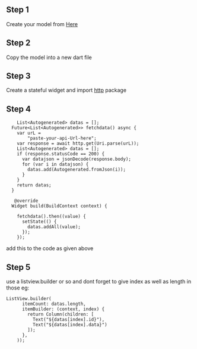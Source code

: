 ## Step 1
Create your model from [Here](https://javiercbk.github.io/json_to_dart/)
## Step 2
Copy the model into a new dart file 
## Step 3
Create a stateful widget and import [http](https://pub.dev/packages/http) package 
## Step 4

```
    List<Autogenerated> datas = [];
  Future<List<Autogenerated>> fetchdata() async {
    var urL =
        "paste-your-api-Url-here";
    var response = await http.get(Uri.parse(urL));
    List<Autogenerated> datas = [];
    if (response.statusCode == 200) {
      var datajson = jsonDecode(response.body);
      for (var i in datajson) {
        datas.add(Autogenerated.fromJson(i));
      }
    }
    return datas;
  }

   @override
  Widget build(BuildContext context) {

    fetchdata().then((value) {
      setState(() {
        datas.addAll(value);
      });
    });
```
add this to the code as given above
## Step 5
use a listview.builder or so and dont forget to give index as well as length in those
eg:
```
ListView.builder(
      itemCount: datas.length,
      itemBuilder: (context, index) {
        return Column(children: [
          Text("${datas[index].id}"),
          Text("${datas[index].data}")
        ]);
      },
    ));
```
